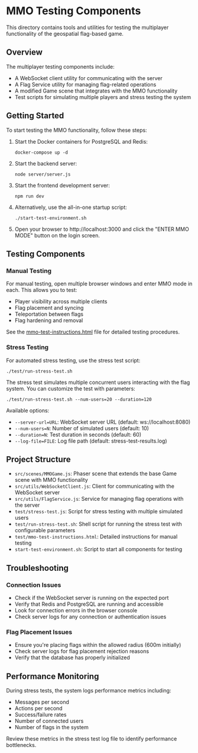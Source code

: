 # MMO Testing Components

This directory contains tools and utilities for testing the multiplayer functionality of the geospatial flag-based game.

## Overview

The multiplayer testing components include:

- A WebSocket client utility for communicating with the server
- A Flag Service utility for managing flag-related operations
- A modified Game scene that integrates with the MMO functionality
- Test scripts for simulating multiple players and stress testing the system

## Getting Started

To start testing the MMO functionality, follow these steps:

1. Start the Docker containers for PostgreSQL and Redis:
   ```
   docker-compose up -d
   ```

2. Start the backend server:
   ```
   node server/server.js
   ```

3. Start the frontend development server:
   ```
   npm run dev
   ```

4. Alternatively, use the all-in-one startup script:
   ```
   ./start-test-environment.sh
   ```

5. Open your browser to http://localhost:3000 and click the "ENTER MMO MODE" button on the login screen.

## Testing Components

### Manual Testing

For manual testing, open multiple browser windows and enter MMO mode in each. This allows you to test:

- Player visibility across multiple clients
- Flag placement and syncing
- Teleportation between flags
- Flag hardening and removal

See the [mmo-test-instructions.html](./mmo-test-instructions.html) file for detailed testing procedures.

### Stress Testing

For automated stress testing, use the stress test script:

```
./test/run-stress-test.sh
```

The stress test simulates multiple concurrent users interacting with the flag system. You can customize the test with parameters:

```
./test/run-stress-test.sh --num-users=20 --duration=120
```

Available options:
- `--server-url=URL`: WebSocket server URL (default: ws://localhost:8080)
- `--num-users=N`: Number of simulated users (default: 10)
- `--duration=N`: Test duration in seconds (default: 60)
- `--log-file=FILE`: Log file path (default: stress-test-results.log)

## Project Structure

- `src/scenes/MMOGame.js`: Phaser scene that extends the base Game scene with MMO functionality
- `src/utils/WebSocketClient.js`: Client for communicating with the WebSocket server
- `src/utils/FlagService.js`: Service for managing flag operations with the server
- `test/stress-test.js`: Script for stress testing with multiple simulated users
- `test/run-stress-test.sh`: Shell script for running the stress test with configurable parameters
- `test/mmo-test-instructions.html`: Detailed instructions for manual testing
- `start-test-environment.sh`: Script to start all components for testing

## Troubleshooting

### Connection Issues

- Check if the WebSocket server is running on the expected port
- Verify that Redis and PostgreSQL are running and accessible
- Look for connection errors in the browser console
- Check server logs for any connection or authentication issues

### Flag Placement Issues

- Ensure you're placing flags within the allowed radius (600m initially)
- Check server logs for flag placement rejection reasons
- Verify that the database has properly initialized

## Performance Monitoring

During stress tests, the system logs performance metrics including:
- Messages per second
- Actions per second
- Success/failure rates
- Number of connected users
- Number of flags in the system

Review these metrics in the stress test log file to identify performance bottlenecks. 